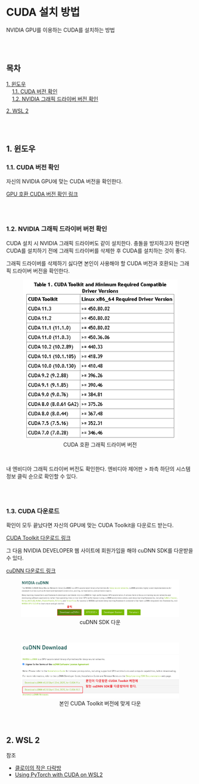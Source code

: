 # CUDA 설치 방법
<p>NVIDIA GPU를 이용하는 CUDA를 설치하는 방법</p>

<br><br>

## 목차
<p>

[1. 윈도우](#1-윈도우)<br>
&nbsp; &nbsp; [1.1. CUDA 버전 확인](#11-CUDA-버전-확인)<br>
&nbsp; &nbsp; [1.2. NVIDIA 그래픽 드라이버 버전 확인](#12-NVIDIA-그래픽-드라이버-버전-확인)<br>
</p>
<p>

[2. WSL 2](#2-wsl-2)
</p>

<br><br>

## 1. 윈도우

### 1.1. CUDA 버전 확인
<p>자신의 NVIDIA GPU에 맞는 CUDA 버전을 확인한다.<p>

<p>

[GPU 호환 CUDA 버전 확인 링크](https://developer.nvidia.com/cuda-gpus)
</p>

<br><br>

### 1.2. NVIDIA 그래픽 드라이버 버전 확인
<p>CUDA 설치 시 NVIDIA 그래픽 드라이버도 같이 설치한다. 충돌을 방지하고자 한다면 CUDA를 설치하기 전에 그래픽 드라이버를 삭제한 후 CUDA를 설치하는 것이 좋다.</p>

<p>그래픽 드라이버를 삭제하기 싫다면 본인이 사용해야 할 CUDA 버전과 호환되는 그래픽 드라이버 버전을 확인한다.</p>

<div align="center">
  <figure>
      <img src="./resources/1.png" alt="그림1">
      <div align="center"><figcation>CUDA 호환 그래픽 드라이버 버전</figcation></div>
  </figure>
</div>

<br>

<p>내 엔비디아 그래픽 드라이버 버전도 확인한다. 엔비디아 제어판 > 좌측 하단의 시스템 정보 클릭 순으로 확인할 수 있다.</p>

<br><br>

### 1.3. CUDA 다운로드
<p>확인이 모두 끝났다면 자신의 GPU에 맞는 CUDA Toolkit을 다운로드 받는다.</p>
<p>

[CUDA Toolkit 다운로드 링크](https://developer.nvidia.com/cuda-toolkit-archive)
</p>

<p>그 다음 NVIDIA DEVELOPER 웹 사이트에 회원가입을 해야 cuDNN SDK를 다운받을 수 있다.</p>
<p>

[cuDNN 다운로드 링크](https://developer.nvidia.com/cudnn)
</p>

<p>
  <div align="center">
    <figure>
        <img src="./resources/2.png" alt="그림2">
        <div align="center"><figcation>cuDNN SDK 다운</figcation></div>
    </figure>
  </div>
</p>

<br>

<p>
  <div align="center">
    <figure>
        <img src="./resources/3.png" alt="그림3">
        <div align="center"><figcation>본인 CUDA Toolkit 버전에 맞게 다운</figcation></div>
    </figure>
  </div>
</p>

<br><br>

## 2. WSL 2
<p>

참조
</p>
<p>

- [클로이의 작은 다락방](https://sincerechloe.tistory.com/65)
- [Using PyTorch with CUDA on WSL2](https://christianjmills.com/Using-PyTorch-with-CUDA-on-WSL2/)
</p>

<br>

<p>


</p>